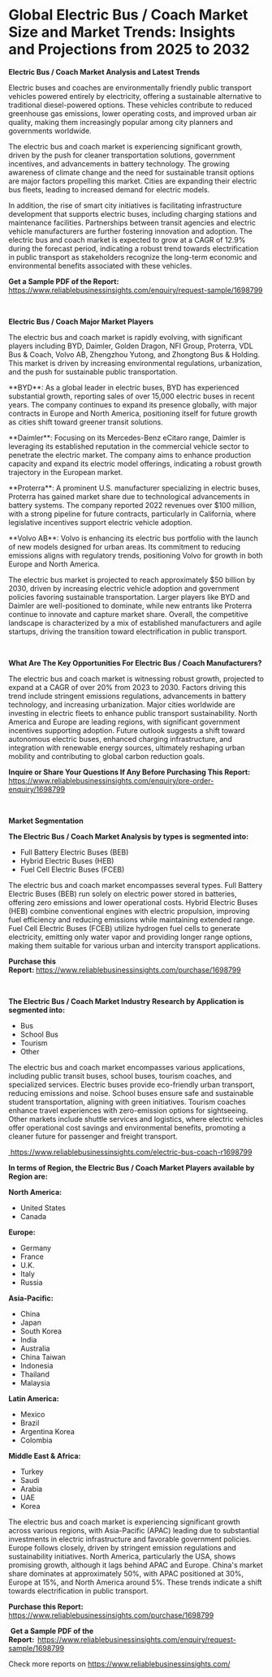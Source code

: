 <p><h1>Global Electric Bus / Coach Market Size and Market Trends: Insights and Projections from 2025 to 2032</h1></p><p><strong>Electric Bus / Coach Market Analysis and Latest Trends</strong></p>
<p><p>Electric buses and coaches are environmentally friendly public transport vehicles powered entirely by electricity, offering a sustainable alternative to traditional diesel-powered options. These vehicles contribute to reduced greenhouse gas emissions, lower operating costs, and improved urban air quality, making them increasingly popular among city planners and governments worldwide.</p><p>The electric bus and coach market is experiencing significant growth, driven by the push for cleaner transportation solutions, government incentives, and advancements in battery technology. The growing awareness of climate change and the need for sustainable transit options are major factors propelling this market. Cities are expanding their electric bus fleets, leading to increased demand for electric models.</p><p>In addition, the rise of smart city initiatives is facilitating infrastructure development that supports electric buses, including charging stations and maintenance facilities. Partnerships between transit agencies and electric vehicle manufacturers are further fostering innovation and adoption. The electric bus and coach market is expected to grow at a CAGR of 12.9% during the forecast period, indicating a robust trend towards electrification in public transport as stakeholders recognize the long-term economic and environmental benefits associated with these vehicles.</p></p>
<p><strong>Get a Sample PDF of the Report:&nbsp;</strong> <a href="https://www.reliablebusinessinsights.com/enquiry/request-sample/1698799?utm_campaign=101&utm_medium=2&utm_source=Github&utm_content=ia&utm_term=09012025&utm_id=electric-bus-coach">https://www.reliablebusinessinsights.com/enquiry/request-sample/1698799</a></p>
<p>&nbsp;</p>
<p><strong>Electric Bus / Coach Major Market Players</strong></p>
<p><p>The electric bus and coach market is rapidly evolving, with significant players including BYD, Daimler, Golden Dragon, NFI Group, Proterra, VDL Bus & Coach, Volvo AB, Zhengzhou Yutong, and Zhongtong Bus & Holding. This market is driven by increasing environmental regulations, urbanization, and the push for sustainable public transportation.</p><p>**BYD**: As a global leader in electric buses, BYD has experienced substantial growth, reporting sales of over 15,000 electric buses in recent years. The company continues to expand its presence globally, with major contracts in Europe and North America, positioning itself for future growth as cities shift toward greener transit solutions.</p><p>**Daimler**: Focusing on its Mercedes-Benz eCitaro range, Daimler is leveraging its established reputation in the commercial vehicle sector to penetrate the electric market. The company aims to enhance production capacity and expand its electric model offerings, indicating a robust growth trajectory in the European market.</p><p>**Proterra**: A prominent U.S. manufacturer specializing in electric buses, Proterra has gained market share due to technological advancements in battery systems. The company reported 2022 revenues over $100 million, with a strong pipeline for future contracts, particularly in California, where legislative incentives support electric vehicle adoption.</p><p>**Volvo AB**: Volvo is enhancing its electric bus portfolio with the launch of new models designed for urban areas. Its commitment to reducing emissions aligns with regulatory trends, positioning Volvo for growth in both Europe and North America.</p><p>The electric bus market is projected to reach approximately $50 billion by 2030, driven by increasing electric vehicle adoption and government policies favoring sustainable transportation. Larger players like BYD and Daimler are well-positioned to dominate, while new entrants like Proterra continue to innovate and capture market share. Overall, the competitive landscape is characterized by a mix of established manufacturers and agile startups, driving the transition toward electrification in public transport.</p></p>
<p>&nbsp;</p>
<p><strong>What Are The Key Opportunities For Electric Bus / Coach Manufacturers?</strong></p>
<p><p>The electric bus and coach market is witnessing robust growth, projected to expand at a CAGR of over 20% from 2023 to 2030. Factors driving this trend include stringent emissions regulations, advancements in battery technology, and increasing urbanization. Major cities worldwide are investing in electric fleets to enhance public transport sustainability. North America and Europe are leading regions, with significant government incentives supporting adoption. Future outlook suggests a shift toward autonomous electric buses, enhanced charging infrastructure, and integration with renewable energy sources, ultimately reshaping urban mobility and contributing to global carbon reduction goals.</p></p>
<p><strong>Inquire or Share Your Questions If Any Before Purchasing This Report:</strong> <a href="https://www.reliablebusinessinsights.com/enquiry/pre-order-enquiry/1698799?utm_campaign=101&utm_medium=2&utm_source=Github&utm_content=ia&utm_term=09012025&utm_id=electric-bus-coach">https://www.reliablebusinessinsights.com/enquiry/pre-order-enquiry/1698799</a></p>
<p>&nbsp;</p>
<p><strong>Market Segmentation</strong></p>
<p><strong>The Electric Bus / Coach Market Analysis by types is segmented into:</strong></p>
<p><ul><li>Full Battery Electric Buses (BEB)</li><li>Hybrid Electric Buses (HEB)</li><li>Fuel Cell Electric Buses (FCEB)</li></ul></p>
<p><p>The electric bus and coach market encompasses several types. Full Battery Electric Buses (BEB) run solely on electric power stored in batteries, offering zero emissions and lower operational costs. Hybrid Electric Buses (HEB) combine conventional engines with electric propulsion, improving fuel efficiency and reducing emissions while maintaining extended range. Fuel Cell Electric Buses (FCEB) utilize hydrogen fuel cells to generate electricity, emitting only water vapor and providing longer range options, making them suitable for various urban and intercity transport applications.</p></p>
<p><strong>Purchase this Report:&nbsp;</strong><a href="https://www.reliablebusinessinsights.com/purchase/1698799?utm_campaign=101&utm_medium=2&utm_source=Github&utm_content=ia&utm_term=09012025&utm_id=electric-bus-coach">https://www.reliablebusinessinsights.com/purchase/1698799</a></p>
<p>&nbsp;</p>
<p><strong>The Electric Bus / Coach Market Industry Research by Application is segmented into:</strong></p>
<p><ul><li>Bus</li><li>School Bus</li><li>Tourism</li><li>Other</li></ul></p>
<p><p>The electric bus and coach market encompasses various applications, including public transit buses, school buses, tourism coaches, and specialized services. Electric buses provide eco-friendly urban transport, reducing emissions and noise. School buses ensure safe and sustainable student transportation, aligning with green initiatives. Tourism coaches enhance travel experiences with zero-emission options for sightseeing. Other markets include shuttle services and logistics, where electric vehicles offer operational cost savings and environmental benefits, promoting a cleaner future for passenger and freight transport.</p></p>
<p><a href="https://www.reliablebusinessinsights.com/electric-bus-coach-r1698799?utm_campaign=101&utm_medium=2&utm_source=Github&utm_content=ia&utm_term=09012025&utm_id=electric-bus-coach">&nbsp;https://www.reliablebusinessinsights.com/electric-bus-coach-r1698799</a></p>
<p><strong>In terms of Region, the Electric Bus / Coach Market Players available by Region are:</strong></p>
<p>
    <p> <strong> North America: </strong>
        <ul>
            <li>United States</li>
            <li>Canada</li>
        </ul>
        </p> 
    <p> <strong> Europe: </strong>
        <ul>
            <li>Germany</li>
            <li>France</li>
            <li>U.K.</li>
            <li>Italy</li>
            <li>Russia</li>
        </ul>
        </p> 
    <p> <strong> Asia-Pacific: </strong>
        <ul>
            <li>China</li>
            <li>Japan</li>
            <li>South Korea</li>
            <li>India</li>
            <li>Australia</li>
            <li>China Taiwan</li>
            <li>Indonesia</li>
            <li>Thailand</li>
            <li>Malaysia</li>
        </ul>
        </p> 
    <p> <strong> Latin America: </strong>
        <ul>
            <li>Mexico</li>
            <li>Brazil</li>
            <li>Argentina Korea</li>
            <li>Colombia</li>
        </ul>
        </p> 
    <p> <strong> Middle East & Africa: </strong>
        <ul>
            <li>Turkey</li>
            <li>Saudi</li>
            <li>Arabia</li>
            <li>UAE</li>
            <li>Korea</li>
        </ul>
    </p>
    </p>
<p><p>The electric bus and coach market is experiencing significant growth across various regions, with Asia-Pacific (APAC) leading due to substantial investments in electric infrastructure and favorable government policies. Europe follows closely, driven by stringent emission regulations and sustainability initiatives. North America, particularly the USA, shows promising growth, although it lags behind APAC and Europe. China's market share dominates at approximately 50%, with APAC positioned at 30%, Europe at 15%, and North America around 5%. These trends indicate a shift towards electrification in public transport.</p></p>
<p><strong>Purchase this Report: </strong><a href="https://www.reliablebusinessinsights.com/purchase/1698799?utm_campaign=101&utm_medium=2&utm_source=Github&utm_content=ia&utm_term=09012025&utm_id=electric-bus-coach">https://www.reliablebusinessinsights.com/purchase/1698799</a></p>
<p>&nbsp;<strong>Get a Sample PDF of the Report:&nbsp;&nbsp;</strong><a href="https://www.reliablebusinessinsights.com/enquiry/request-sample/1698799?utm_campaign=101&utm_medium=2&utm_source=Github&utm_content=ia&utm_term=09012025&utm_id=electric-bus-coach">https://www.reliablebusinessinsights.com/enquiry/request-sample/1698799</a></p>
<p><strong></strong></p>
<p>Check more reports on <a href="https://www.reliablebusinessinsights.com/?utm_campaign=101&utm_medium=2&utm_source=Github&utm_content=ia&utm_term=09012025&utm_id=electric-bus-coach">https://www.reliablebusinessinsights.com/</a></p>